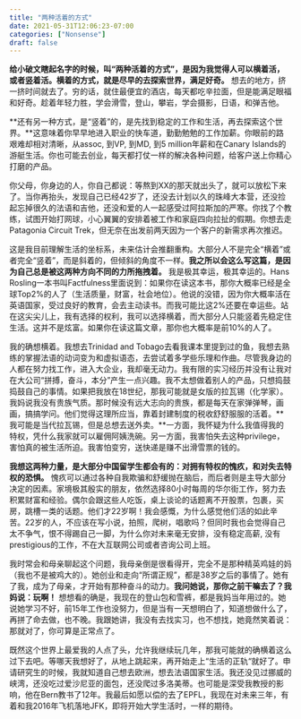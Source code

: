 ```yaml
---
title: "两种活着的方式"
date: 2021-05-31T12:06:23-07:00
categories: ["Nonsense"]
draft: false
---
```

**给小破文瞎起名字的时候，叫“两种活着的方式”，是因为我觉得人可以横着活，或者竖着活。横着的方式，就是尽早的去探索世界，满足好奇。** 想去的地方，挤一挤时间就去了。穷的话，就住最便宜的酒店，每天都吃辛拉面，但是能满足眼福和好奇。趁着年轻力胜，学会滑雪，登山，攀岩，学会摄影，日语，和弹吉他。

**还有另一种方式，是“竖着”的，是先找到稳定的工作和生活，再去探索这个世界。**这意味着你早早地进入职业的快车道，勤勤勉勉的工作加薪。你眼前的路艰难却相对清晰，从assoc, 到VP, 到MD, 到5 million年薪和在Canary Islands的游艇生活。你也可能去创业，每天都打仗一样的解决各种问题，给客户送上你精心打磨的产品。

你父母，你身边的人，你自己都说：等熬到XX的那天就出头了，就可以放松下来了。当你再抬头，发现自己已经42岁了，还没去计划以久的珠峰大本营，还没捡起忘掉很久的法语和吉他，还没和爱的人一起感受过阿拉斯加的严寒。你找了个教练，试图开始打网球，小心翼翼的安排着被工作和家庭四向拉扯的假期。你想去走Patagonia Circuit Trek，但无奈在出发前两天因为一个客户的新需求再次推迟。

这是我目前理解生活的坐标系，未来估计会推翻重构。大部分人不是完全“横着”或者完全“竖着”，而是斜着的，但倾斜的角度不一样。**我之所以会这么写这篇，是因为自己总是被这两种方向不同的力所拖拽着。** 我是极其幸运，极其幸运的。Hans Rosling一本书叫Factfulness里面说到：如果你在读这本书，那你大概率已经是全球Top2%的人了（生活质量，财富，社会地位）。他说的没错，因为你大概率活在英语国家，受过良好的教育，会去主动读书。而我可能比这2%还要在幸运些。站在这尖尖儿上，我有选择的权利，我可以选择横着，而大部分人只能竖着先稳定住生活。这并不是炫富。如果你在读这篇文章，那你也大概率是前10%的人了。

我的确想横着。我想去Trinidad and Tobago去看我课本里提到过的鱼，我想去熟练的掌握法语的动词变为和虚拟语态，去尝试着多学些乐理和作曲。尽管我身边的人都在努力找工作，进入大企业，我却毫无动力。我有限的实习经历并没有让我对在大公司“拼搏，奋斗，本分”产生一点兴趣。我不太想做着别人的产品，只想捣鼓捣鼓自己的事情。如果把我放在18世纪，那我可能就是女版的拉瓦锡（化学家）。我妈说我没有贵族气质。那时候没有远大志向的贵族，都是每天在家弹弹琴，画画，搞搞学问。他们觉得这理所应当，靠着封建制度的税收舒舒服服的活着。**我可能是当代拉瓦锡，但是总想去送外卖。**一方面，我怀疑为什么我值得我的特权，凭什么我家就可以雇佣阿姨洗碗。另一方面，我害怕失去这种privilege，害怕真的被生活所迫。我害怕变穷，送快递是赚不出滑雪票的钱的。

**我想这两种力量，是大部分中国留学生都会有的：对拥有特权的愧疚，和对失去特权的恐惧。** 愧疚可以通过各种自我欺骗和舒缓抛在脑后，而后者则是主导大部分决定的因素。家境极其殷实的朋友，依然选择80小时每周的华尔街工作，努力去积累财富和经验。偶尔会跟这些人吃饭，桌上谈论的话题离不开股票，包裹，买房，跳槽一类的话题。他们才22岁啊！我会感慨，为什么感觉他们活的如此辛苦。22岁的人，不应该在写小说，拍照，爬树，唱歌吗？但同时我也会觉得自己太不争气，恨不得踢自己一脚，为什么你对未来毫无安排，没有稳定高薪, 没有prestigious的工作，不在大互联网公司或者咨询公司上班。

我时常会和母亲聊起这个问题，我母亲倒是很看得开，完全不是那种精英鸡娃的妈（我也不是被鸡大的）。她创业和走向“所谓正规”，都是38岁之后的事情了。她有了我，成为了母亲，才开始有那种奋斗的动力。**我问她说，那你之前干嘛去了？我妈说：玩啊！** 想想看的确是，我现在的登山包和雪裤，都是我妈当年用过的。她说她学习不好，前15年工作也没努力，但是当有一天想明白了，知道想做什么了，再拼了命去做，也不晚。我跟她讲，我没有去找实习，也不想找，她竟然笑着说：那就对了，你可算是正常点了。

既然这个世界上最爱我的人点了头，允许我继续玩几年，那我可能就的确横着这么过下去吧。等哪天我想好了，从地上跳起来，再开始走上“生活的正轨“就好了。申请研究生的时候，我就知道自己想去欧洲，想去法语国家生活。我还没见过挪威的峡湾，还没吃过爱沙尼亚的面包，还没爬过多洛美蒂。也可能是深受我教授的影响，他在Bern教书了12年。我最后如愿以偿的去了EPFL，我现在对未来三年，有着和我2016年飞机落地JFK，即将开始大学生活时，一样的期待。





